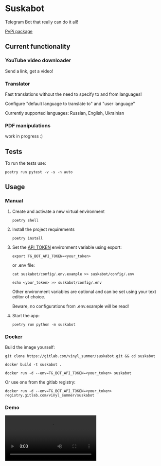 # Suskabot
Telegram Bot that really can do it all!

[PyPi package](https://pypi.org/project/suskabot/)


## Current functionality
### YouTube video downloader
  Send a link, get a video!

### Translator
   Fast translations without the need to specify to and from languages!

   Configure "default language to translate to" and "user language"

   Currently supported languages: Russian, English, Ukrainian

### PDF manipulations
  work in progress :)


## Tests
   To run the tests use:
   ```shell
   poetry run pytest -v -s -n auto
   ```


## Usage
### Manual 
1) Create and activate a new virtual environment
   ```shell
   poetry shell
   ```
2) Install the project requirements
   ```shell
   poetry install
   ```
3) Set the [API_TOKEN](https://t.me/botfather) environment variable using export:
   ```shell
   export TG_BOT_API_TOKEN=<your_token>
   ```
   
   or .env file:
   ```shell
   cat suskabot/config/.env.example >> suskabot/config/.env
   ```
   ```shell
   echo <your_token> >> suskabot/config/.env
   ```
   
   Other environment variables are optional and can be set using your text editor of choice.

   Beware, no configurations from .env.example will be read!

4) Start the app:
   ```shell
   poetry run python -m suskabot
   ```


### Docker 
Build the image yourself:
   ```shell
   git clone https://gitlab.com/vinyl_summer/suskabot.git && cd suskabot
   ```

   ```shell
   docker build -t suskabot .
   ```

   ```shell
   docker run -d --env=TG_BOT_API_TOKEN=<your_token> suskabot
   ```

Or use one from the gitlab registry:
   ```shell
   docker run -d --env=TG_BOT_API_TOKEN=<your_token> registry.gitlab.com/vinyl_summer/suskabot
   ```

### Demo
![](docs/bot_demo.mp4)

